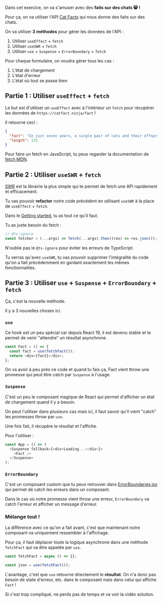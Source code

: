 Dans cet exercice, on va s'amuser avec des **faits sur des chats 😸 !**

Pour ça, on va utiliser l'API [Cat Facts](https://catfact.ninja/fact) qui nous donne des faits sur des chats.

On va utiliser **3 méthodes** pour gérer les données de l'API :

1. Utiliser `useEffect` + `fetch`
2. Utiliser `useSWR` + `fetch`
3. Utiliser `use` + `Suspense` + `ErrorBoundary` + `fetch`

Pour chaque formulaire, on voudra gérer tous les cas :

1. L'état de chargement
2. L'état d'erreur
3. L'état où tout se passe bien

## Partie 1 : Utiliser `useEffect` + `fetch`

Le but est d'utiliser un `useEffect` avec à l'intérieur un `fetch` pour récupérer les données de `https://catfact.ninja/fact` !

Il retourne ceci :

```json
{
  "fact": "In just seven years, a single pair of cats and their offspring could produce a staggering total of 420,000 kittens.",
  "length": 115
}
```

Pour faire un fetch en JavaScript, tu peux regarder la documentation de [fetch MDN](https://developer.mozilla.org/en-US/docs/Web/API/Fetch_API).

## Partie 2 : Utiliser `useSWR` + `fetch`

[SWR](https://swr.vercel.app/) est la librairie la plus simple qui te permet de fetch une API rapidement et efficacement.

Tu vas pouvoir **refactor** notre code précédent en utilisant `useSWR` à la place de `useEffect` + `fetch`.

Dans le [Getting started](https://swr.vercel.app/docs/getting-started), tu as tout ce qu'il faut.

Tu as juste besoin du fetch :

```js
// @ts-ignore
const fetcher = (...args) => fetch(...args).then((res) => res.json());
```

N'oublie pas le `@ts-ignore` pour éviter les erreurs de TypeScript.

Tu verras qu'avec `useSWR`, tu vas pouvoir supprimer l'intégralité du code qu'on a fait précédemment en gardant exactement les mêmes fonctionnalités.

## Partie 3 : Utiliser `use` + `Suspense` + `ErrorBoundary` + `fetch`

Ça, c'est la nouvelle méthode.

Il y a 3 nouvelles choses ici.

### `use`

Ce hook est un peu spécial car depuis React 19, il est devenu stable et te permet de venir "attendre" un résultat asynchrone.

```js
const Fact = () => {
  const fact = use(fetchFact());
  return <div>{fact}</div>;
};
```

On va avoir à peu près ce code et quand tu fais ça, Fact vient throw une promesse qui peut être catch par `Suspense` à l'usage.

### `Suspense`

C'est un peu le composant magique de React qui permet d'afficher un état de chargement quand il y a besoin.

On peut l'utiliser dans plusieurs cas mais ici, il faut savoir qu'il vient "catch" les promesses throw par `use`.

Une fois fait, il récupère le résultat et l'affiche.

Pour l'utiliser :

```js
const App = () => (
  <Suspense fallback={<div>Loading...</div>}>
    <Fact />
  </Suspense>
);
```

### `ErrorBoundary`

C'est un composant custom que tu peux retrouver dans [ErrorBoundaries.jsx](src/utils/ErrorBoundaries.jsx) qui permet de catch les erreurs dans un composant.

Dans le cas où notre promesse vient throw une erreur, `ErrorBoundary` va catch l'erreur et afficher un message d'erreur.

### Mélange tout !

La différence avec ce qu'on a fait avant, c'est que maintenant notre composant va uniquement ressembler à l'affichage.

Pour ça, il faut déplacer toute la logique asynchrone dans une méthode `fetchFact` qui va être appelée par `use`.

```js
const fetchFact = async () => {};

const json = use(fetchFact());
```

L'avantage, c'est que `use` retourne directement le **résultat**. On n'a donc pas besoin de state d'erreur, etc. dans le composant mais dans celui qui affiche `Fact` !

Si c'est trop compliqué, ne perds pas de temps et va voir la vidéo solution.
